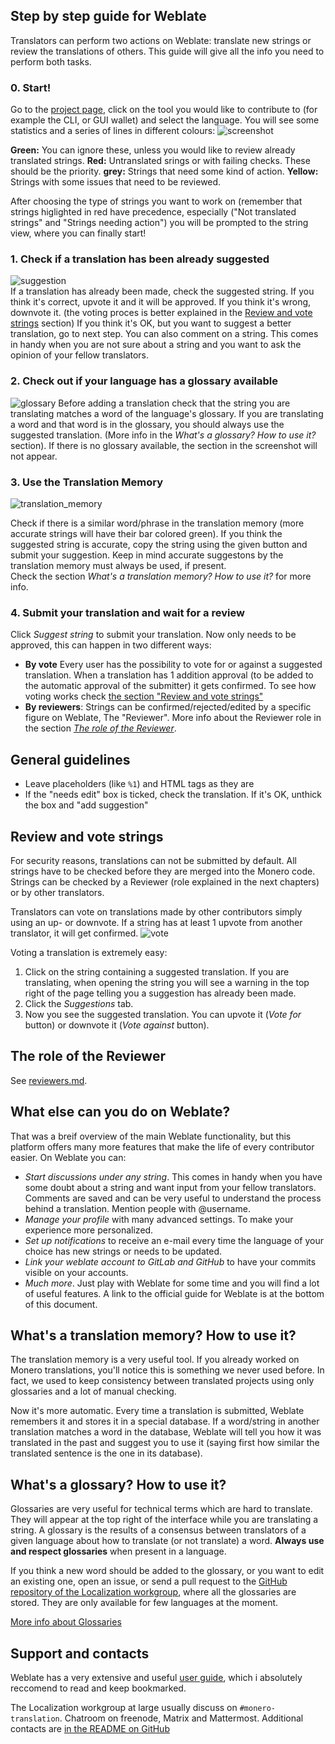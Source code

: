 ## Step by step guide for Weblate

Translators can perform two actions on Weblate: translate new strings or review the translations of others.
This guide will give all the info you need to perform both tasks. 

### 0. Start!
Go to the [project page](https://translate.getmonero.org/projects/), click on the tool you would like to contribute to (for example the CLI, or GUI wallet) and select the language. You will see some statistics and a series of lines in different colours:
![screenshot](/media/weblate/strings_status.png)

**Green:** You can ignore these, unless you would like to review already translated strings.
**Red:** Untranslated srings or with failing checks. These should be the priority.
**grey:** Strings that need some kind of action.
**Yellow:** Strings with some issues that need to be reviewed.

After choosing the type of strings you want to work on (remember that strings higlighted in red have precedence, especially ("Not translated strings" and "Strings needing action") you will be prompted to the string view, where you can finally start!

### 1. Check if a translation has been already suggested
![suggestion](/media/weblate/suggestion.png)  
If a translation has already been made, check the suggested string. If you think it's correct, upvote it and it will be approved. If you think it's wrong, downvote it. (the voting proces is better explained in the [Review and vote strings](#review-and-vote-strings) section) If you think it's OK, but you want to suggest a better translation, go to next step.
You can also comment on a string. This comes in handy when you are not sure about a string and you want to ask the opinion of your fellow translators.

### 2. Check out if your language has a glossary available
![glossary](/media/weblate/glossary.png)
Before adding a translation check that the string you are translating matches a word of the language's glossary. If you are translating a word and that word is in the glossary, you should always use the suggested translation. (More info in the *What's a glossary? How to use it?* section). If there is no glossary available, the section in the screenshot will not appear.

### 3. Use the Translation Memory
![translation_memory](/media/weblate/translation-memory.png)

Check if there is a similar word/phrase in the translation memory (more accurate strings will have their bar colored green). If you think the suggested string is accurate, copy the string using the given button and submit your suggestion. Keep in mind accurate suggestons by the translation memory must always be used, if present.  
Check the section *What's a translation memory? How to use it?* for more info.


### 4. Submit your translation and wait for a review
Click *Suggest string* to submit your translation. Now only needs to be approved, this can happen in two different ways:

- **By vote** Every user has the possibility to vote for or against a suggested translation. When a translation has 1 addition approval (to be added to the automatic approval of the submitter) it gets confirmed. To see how voting works check [the section "Review and vote strings"](#review-and-vote-strings)
- **By reviewers**: Strings can be confirmed/rejected/edited by a specific figure on Weblate, The "Reviewer". More info about the Reviewer role in the section *[The role of the Reviewer](#the-role-of-the-reviewer)*.

## General guidelines

- Leave placeholders (like `%1`) and HTML tags as they are
- If the "needs edit" box is ticked, check the translation. If it's OK, unthick the box and "add suggestion"

## Review and vote strings
For security reasons, translations can not be submitted by default. All strings have to be checked before they are merged into the Monero code.
Strings can be checked by a Reviewer (role explained in the next chapters) or by other translators.

Translators can vote on translations made by other contributors simply using an up- or downvote. If a string has at least 1 upvote from another translator, it will get confirmed.
![vote](/media/weblate/vote.png)

Voting a translation is extremely easy: 

1. Click on the string containing a suggested translation. If you are translating, when opening the string you will see a warning in the top right of the page telling you a suggestion has already been made.
2. Click the *Suggestions* tab.
3. Now you see the suggested translation. You can upvote it (*Vote for* button) or downvote it (*Vote against* button).

## The role of the Reviewer
See [reviewers.md](https://github.com/monero-ecosystem/monero-translations/blob/master/reviewers.md).

## What else can you do on Weblate?
That was a breif overview of the main Weblate functionality, but this platform offers many more features that make the life of every contributor easier. On Weblate you can:

- *Start discussions under any string*. This comes in handy when you have some doubt about a string and want input from your fellow translators. Comments are saved and can be very useful to understand the process behind a translation. Mention people with @username.
- *Manage your profile* with many advanced settings. To make your experience more personalized.
- *Set up notifications* to receive an e-mail every time the language of your choice has new strings or needs to be updated.
- *Link your weblate account to GitLab and GitHub* to have your commits visible on your accounts.
- *Much more*. Just play with Weblate for some time and you will find a lot of useful features. A link to the official guide for Weblate is at the bottom of this document.

## What's a translation memory? How to use it?
The translation memory is a very useful tool. If you already worked on Monero translations, you'll notice this is something we never used before. In fact, we used to keep consistency between translated projects using only glossaries and a lot of manual checking.  

Now it's more automatic. Every time a translation is submitted, Weblate remembers it and stores it in a special database. If a word/string in another translation matches a word in the database, Weblate will tell you how it was translated in the past and suggest you to use it (saying first how similar the translated sentence is the one in its database). 

## What's a glossary? How to use it?
Glossaries are very useful for technical terms which are hard to translate. They will appear at the top right of the interface while you are translating a string. A glossary is the results of a consensus between translators of a given language about how to translate (or not translate) a word. **Always use and respect glossaries** when present in a language.

If you think a new word should be added to the glossary, or you want to edit an existing one, open an issue, or send a pull request to the [GitHub repository of the Localization workgroup](https://github.com/monero-ecosystem/monero-translations), where all the glossaries are stored. They are only available for few languages at the moment.

[More info about Glossaries](https://docs.weblate.org/en/weblate-3.8/user/translating.html#glossary)

## Support and contacts
Weblate has a very extensive and useful [user guide](https://docs.weblate.org/en/weblate-3.8/user/translating.html), which i absolutely reccomend to read and keep bookmarked.

The Localization workgroup at large usually discuss on `#monero-translation`. Chatroom on freenode, Matrix and Mattermost. Additional contacts are [in the README on GitHub](https://github.com/monero-ecosystem/monero-translations#contacts)
